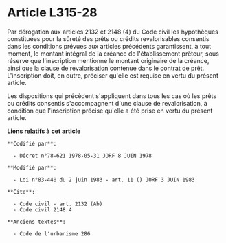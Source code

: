 # Article L315-28

Par dérogation aux articles 2132 et 2148 (4) du Code civil les hypothèques constituées pour la sûreté des prêts ou crédits
revalorisables consentis dans les conditions prévues aux articles précédents garantissent, à tout moment, le montant intégral
de la créance de l'établissement prêteur, sous réserve que l'inscription mentionne le montant originaire de la créance, ainsi
que la clause de revalorisation contenue dans le contrat de prêt. L'inscription doit, en outre, préciser qu'elle est requise
en vertu du présent article.

Les dispositions qui précèdent s'appliquent dans tous les cas où les prêts ou crédits consentis s'accompagnent d'une clause
de revalorisation, à condition que l'inscription précise qu'elle a été prise en vertu du présent article.

**Liens relatifs à cet article**

	**Codifié par**:

	  - Décret n°78-621 1978-05-31 JORF 8 JUIN 1978

	**Modifié par**:

	  - Loi n°83-440 du 2 juin 1983 - art. 11 () JORF 3 JUIN 1983

	**Cite**:

	  - Code civil - art. 2132 (Ab)
	  - Code civil 2148 4

	**Anciens textes**:

	  - Code de l'urbanisme 286
